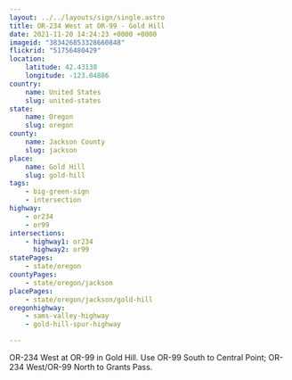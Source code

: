 ```yaml
---
layout: ../../layouts/sign/single.astro
title: OR-234 West at OR-99 - Gold Hill
date: 2021-11-20 14:24:23 +0000 +0000
imageid: "383426853328660848"
flickrid: "51756480429"
location:
    latitude: 42.43138
    longitude: -123.04886
country:
    name: United States
    slug: united-states
state:
    name: Oregon
    slug: oregon
county:
    name: Jackson County
    slug: jackson
place:
    name: Gold Hill
    slug: gold-hill
tags:
    - big-green-sign
    - intersection
highway:
    - or234
    - or99
intersections:
    - highway1: or234
      highway2: or99
statePages:
    - state/oregon
countyPages:
    - state/oregon/jackson
placePages:
    - state/oregon/jackson/gold-hill
oregonhighway:
    - sams-valley-highway
    - gold-hill-spur-highway

---
```

OR-234 West at OR-99 in Gold Hill.  Use OR-99 South to Central Point; OR-234 West/OR-99 North to Grants Pass.